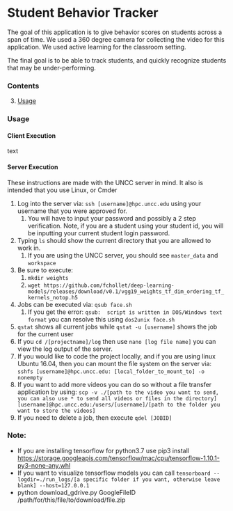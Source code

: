 # Student Behavior Tracker

The goal of this application is to give behavior scores on students across a span of time.
We used a 360 degree camera for collecting the video for this application.
We used active learning for the classroom setting. 

The final goal is to be able to track students, and quickly recognize students that may be under-performing.

### Contents

3. [Usage](#usage)

### Usage
#### Client Execution
text

#### Server Execution
These instructions are made with the UNCC server in mind. It also is intended that you use Linux, or Cmder
1. Log into the server via: `ssh [username]@hpc.uncc.edu` using your username that you were approved for.
    1.   You will have to input your password and possibly a 2 step verification. Note, if you are a student 
    using your student id, you will be inputting your current student login password.
2. Typing `ls` should show the current directory that you are allowed to work in.
    1. If you are using the UNCC server, you should see `master_data` and `workspace`
4. Be sure to execute:
    1. `mkdir weights`
    2. `wget https://github.com/fchollet/deep-learning-models/releases/download/v0.1/vgg19_weights_tf_dim_ordering_tf_kernels_notop.h5`
3. Jobs can be executed via: `qsub face.sh`
    1. If you get the error: `qsub:  script is written in DOS/Windows text format` you can resolve this using 
    `dos2unix face.sh`
4. `qstat` shows all current jobs while `qstat -u [username]` shows the job for the current user
5. If you `cd /[projectname]/log` then use `nano [log file name]` you can view the log output of the server.
6. If you would like to code the project locally, and if you are using linux Ubuntu 16.04, then you can mount the file 
system on the server via: `sshfs [username]@hpc.uncc.edu: [local_folder_to_mount_to] -o nonempty`
7. If you want to add more videos you can do so without a file transfer application by using: `scp -v ./[path to the video you want to send, you can also use * to send all videos or files in the directory] 
[username]@hpc.uncc.edu:/users/[username]/[path to the folder you want to store the videos]`
8. If you need to delete a job, then execute `qdel [JOBID]`


### Note:
* If you are installing tensorflow for python3.7 use pip3 install https://storage.googleapis.com/tensorflow/mac/cpu/tensorflow-1.10.1-py3-none-any.whl
* If you want to visualize tensorflow models you can call `tensorboard --logdir=./run_logs/[a specific folder if you want, otherwise leave blank] --host=127.0.0.1`
* python download_gdrive.py GoogleFileID /path/for/this/file/to/download/file.zip
